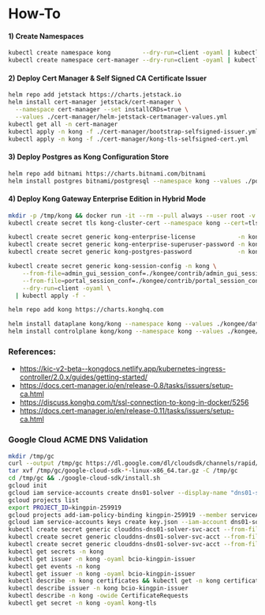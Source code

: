 # How-To
#### 1) Create Namespaces
```sh
kubectl create namespace kong         --dry-run=client -oyaml | kubectl apply -f -
kubectl create namespace cert-manager --dry-run=client -oyaml | kubectl apply -f -
```
#### 2) Deploy Cert Manager & Self Signed CA Certificate Issuer
```sh
helm repo add jetstack https://charts.jetstack.io
helm install cert-manager jetstack/cert-manager \
  --namespace cert-manager --set installCRDs=true \
  --values ./cert-manager/helm-jetstack-certmanager-values.yml
kubectl get all -n cert-manager
kubectl apply -n kong -f ./cert-manager/bootstrap-selfsigned-issuer.yml
kubectl apply -n kong -f ./cert-manager/kong-tls-selfsigned-cert.yml
```
#### 3) Deploy Postgres as Kong Configuration Store
```sh
helm repo add bitnami https://charts.bitnami.com/bitnami
helm install postgres bitnami/postgresql --namespace kong --values ./postgres/values.yml
```
#### 4) Deploy Kong Gateway Enterprise Edition in Hybrid Mode
```sh
mkdir -p /tmp/kong && docker run -it --rm --pull always --user root -v /tmp/kong:/tmp/kong:z docker.io/kong/kong -- kong hybrid gen_cert /tmp/kong/tls.crt /tmp/kong/tls.key
kubectl create secret tls kong-cluster-cert --namespace kong --cert=tls.crt=/tmp/kong/tls.crt --key=tls.key=/tmp/kong/tls.key --dry-run=client -oyaml | kubectl apply -f -

kubectl create secret generic kong-enterprise-license            -n kong --from-file=license=${HOME}/.kong-license-data/license.json --dry-run=client -oyaml | kubectl apply -n kong -f -
kubectl create secret generic kong-enterprise-superuser-password -n kong --from-literal=password='kong_admin'                        --dry-run=client -oyaml | kubectl apply -n kong -f -
kubectl create secret generic kong-postgres-password             -n kong --from-literal=password=kong                                --dry-run=client -oyaml | kubectl apply -n kong -f -

kubectl create secret generic kong-session-config -n kong \
    --from-file=admin_gui_session_conf=./kongee/contrib/admin_gui_session_conf \
    --from-file=portal_session_conf=./kongee/contrib/portal_session_conf \
    --dry-run=client -oyaml \
  | kubectl apply -f -

helm repo add kong https://charts.konghq.com

helm install dataplane kong/kong --namespace kong --values ./kongee/dataplane.yml --set ingressController.installCRDs=false
helm install controlplane kong/kong --namespace kong --values ./kongee/controlplane.yml --set ingressController.installCRDs=false
```

### References:
  - https://kic-v2-beta--kongdocs.netlify.app/kubernetes-ingress-controller/2.0.x/guides/getting-started/    
  - https://docs.cert-manager.io/en/release-0.8/tasks/issuers/setup-ca.html    
  - https://discuss.konghq.com/t/ssl-connection-to-kong-in-docker/5256    
  - https://docs.cert-manager.io/en/release-0.11/tasks/issuers/setup-ca.html    
    
### Google Cloud ACME DNS Validation
```sh
mkdir /tmp/gc
curl --output /tmp/gc https://dl.google.com/dl/cloudsdk/channels/rapid/downloads/google-cloud-sdk-353.0.0-linux-x86_64.tar.gz
tar xvf /tmp/gc/google-cloud-sdk-*-linux-x86_64.tar.gz -C /tmp/gc
cd /tmp/gc && ./google-cloud-sdk/install.sh
gcloud init
gcloud iam service-accounts create dns01-solver --display-name "dns01-solver"
gcloud projects list
export PROJECT_ID=kingpin-259919
gcloud projects add-iam-policy-binding kingpin-259919 --member serviceAccount:dns01-solver@kingpin-259919.iam.gserviceaccount.com --role roles/dns.admin
gcloud iam service-accounts keys create key.json --iam-account dns01-solver@kingpin-259919.iam.gserviceaccount.com
kubectl create secret generic clouddns-dns01-solver-svc-acct --from-file=key.json
kubectl create secret generic clouddns-dns01-solver-svc-acct --from-file=key.json -n kong
kubectl create secret generic clouddns-dns01-solver-svc-acct --from-file=key.json -n cert-manager
kubectl get secrets -n kong
kubectl get issuer -n kong -oyaml bcio-kingpin-issuer
kubectl get events -n kong
kubectl get issuer -n kong -oyaml bcio-kingpin-issuer
kubectl describe -n kong certificates && kubectl get -n kong certificates -owide
kubectl describe issuer -n kong bcio-kingpin-issuer
kubectl describe -n kong -owide CertificateRequests
kubectl get secret -n kong -oyaml kong-tls
```
